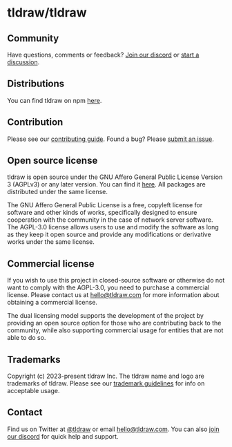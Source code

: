 # tldraw/tldraw

## Community

Have questions, comments or feedback? [Join our discord](https://discord.gg/rhsyWMUJxd) or [start a discussion](https://github.com/tldraw/tldraw/discussions/new).

## Distributions

You can find tldraw on npm [here](https://www.npmjs.com/package/@tldraw/tldraw?activeTab=versions).

## Contribution

Please see our [contributing guide](https://github.com/tldraw/tldraw/blob/main/CONTRIBUTING.md). Found a bug? Please [submit an issue](https://github.com/tldraw/tldraw/issues/new).

## Open source license

tldraw is open source under the GNU Affero General Public License Version 3 (AGPLv3) or any later version. You can find it [here](https://github.com/tldraw/tldraw/blob/master/LICENSE.md). All packages are distributed under the same license.

The GNU Affero General Public License is a free, copyleft license for software and other kinds of works, specifically designed to ensure cooperation with the community in the case of network server software. The AGPL-3.0 license allows users to use and modify the software as long as they keep it open source and provide any modifications or derivative works under the same license.

## Commercial license

If you wish to use this project in closed-source software or otherwise do not want to comply with the AGPL-3.0, you need to purchase a commercial license. Please contact us at [hello@tldraw.com](mailto:hello@tldraw.com) for more information about obtaining a commercial license.

The dual licensing model supports the development of the project by providing an open source option for those who are contributing back to the community, while also supporting commercial usage for entities that are not able to do so.

## Trademarks

Copyright (c) 2023-present tldraw Inc. The tldraw name and logo are trademarks of tldraw. Please see our [trademark guidelines](https://github.com/tldraw/tldraw/blob/main/TRANDEMARKS.md) for info on acceptable usage.

## Contact

Find us on Twitter at [@tldraw](https://twitter.com/tldraw) or email [hello@tldraw.com](mailto://hello@tldraw.com). You can also [join our discord](https://discord.gg/rhsyWMUJxd) for quick help and support.
